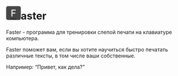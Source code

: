 <img src="icons/logo.png" width=40>aster
=======================
Faster - программа для тренировки слепой печати на клавиатуре компьютера.

Faster поможет вам, если вы хотите научиться быстро печатать различные тексты, в том числе ваши собственные.

Например: “Привет, как дела?”
